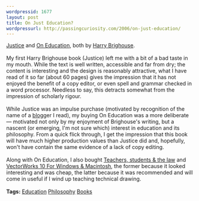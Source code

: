 ```yaml
---
wordpressid: 1677
layout: post
title: On Just Education?
wordpressurl: http://passingcuriosity.com/2006/on-just-education/
---
```

<a class="title" href="http://isbn.nu/0745625967">Justice</a> and <a class="title"  href="http://isbn.nu/0415327903">On Education</a>, both by <a href="http://philosophy.wisc.edu/brighouse.htm">Harry Brighouse</a>.<br /><br />My first Harry Brighouse book (<span class="title">Justice</span>) left me with a bit of a bad taste in my mouth. While the text is well written, accessible and far from dry; the content is interesting and the design is reasonably attractive, what I have read of it so far (about 60 pages) gives the impression that it has not enjoyed the benefit of a copy editor, or even spell and grammar checked in a word processor. Needless to say, this detracts somewhat from the impression of scholarly rigour.<br /><br />While <span class="title">Justice</span> was an impulse purchase (motivated by recognition of the name of a <a href="http://www.crookedtimber.org/author/harry/">blog</a>ger I read), my buying <span class="title">On Education</span> was a more deliberate &mdash; motivated not only by my enjoyment of Brighouse's writing, but a nascent (or emerging, I'm not sure which) interest in education and its philosophy. From a quick flick through, I get the impression that this book will have much higher production values than <span class="title">Justice</span> did and, hopefully, won't have contain the same evidence of a lack of copy editing.<br /><br />Along with <span class="title">On Education</span>, I also bought <a class="title" href="http://isbn.nu/1876045345">Teachers, students & the law</a> and <a class="title" href="http://isbn.nu/0321159446">VectorWorks 10 For Windows & Macintosh</a>, the former because it looked interesting and was cheap, the latter because it was recommended and will come in useful if I wind up teaching technical drawing.<br /><br /><span class="tags"><strong>Tags:</strong> <a rel="tag" href="http:/del.icio.us/thsutton/logic">Education</a> <a rel="tag" href="http:/del.icio.us/thsutton/philosophy">Philosophy</a> <a rel="tag" href="http:/del.icio.us/thsutton/books">Books</a></span>
